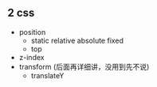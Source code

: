 
## 2 css
- position
    - static relative absolute fixed
    - top
- z-index
- transform (后面再详细讲，没用到先不说)
  - translateY
